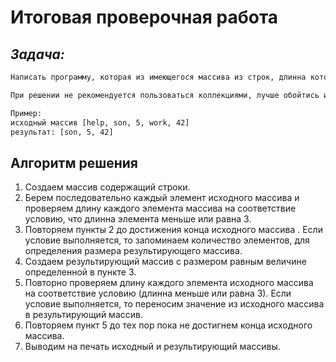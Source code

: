 # Итоговая проверочная работа

## *Задача:*
```sh
Написать программу, которая из имеющегося массива из строк, длинна которых меньше либо равна 3 символам. Первоначальный массив можно ввести с клавиатуры, либо задать на старте выполнения алгоритма.

При решении не рекомендуется пользоваться коллекциями, лучше обойтись исключительно массивами.

Пример: 
исходный массив [help, son, 5, work, 42] 
результат: [son, 5, 42]
```
## Алгоритм решения ## 

1. Создаем массив содержащий строки.
2. Берем последовательно каждый элемент исходного массива и проверяем длину каждого элемента массива на соответствие условию, что длинна элемента меньше или равна 3.
3. Повторяем пункты 2 до достижения конца исходного массива . Если условие выполняется, то запоминаем количество элементов, для определения размера результирующего массива.
4. Создаем результирующий массив с размером равным величине определенной в пункте 3. 
5. Повторно проверяем длину каждого элемента исходного массива на соответствие условию (длинна меньше или равна 3). Если условие выполняется, то переносим значение из исходного массива в результирующий массив.
6. Повторяем пункт 5 до тех пор пока не достигнем конца исходного массива.
7. Выводим на печать исходный и результирующий массивы.

